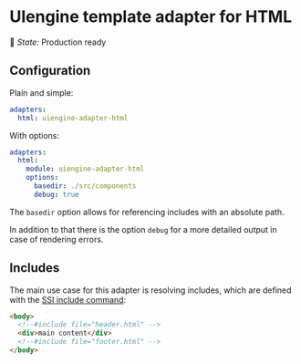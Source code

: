 # UIengine template adapter for HTML

🚦 *State:* Production ready

## Configuration

Plain and simple:

```yaml
adapters:
  html: uiengine-adapter-html
```

With options:

```yaml
adapters:
  html:
    module: uiengine-adapter-html
    options:
      basedir: ./src/components
      debug: true
```

The `basedir` option allows for referencing includes with an absolute path.

In addition to that there is the option `debug` for a more detailed output in case of rendering errors.

## Includes

The main use case for this adapter is resolving includes, which are defined with the [SSI include command](https://www.w3.org/Jigsaw/Doc/User/SSI.html#include):

```html
<body>
  <!--#include file="header.html" -->
  <div>main content</div>
  <!--#include file="footer.html" -->
</body>
```
